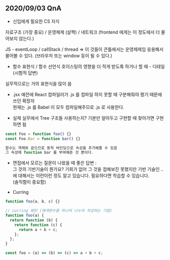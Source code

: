 ## 2020/09/03 QnA

- 신입에게 필요한 CS 지식

자료구조 (가장 중요) / 운영체제 (살짝) / 네트워크
(frontend 에게는 이 정도에서 더 물어보지 않는다.)

JS - eventLoop / callStack / thread => 이 것들이 큰틀에서는 운영체제임
응용해서 물어볼 수 있다. (브라우저 또는 window 등이 될 수 있다.)

- 함수 표현식 / 함수 선언식
  호이스팅의 영향을 더 적게 받도록 하거나 할 때 - 디테일 (시험적 답변)

실무적으로는 거의 표현식을 많이 씀

- .jsx
  예전에 React 컴파일러가 .js 를 컴파일 하지 못할 때 구분해줘야 했기 때문에 쓰던 확장자  
  현재는 .js 를 Babel 이 모두 컴파일해주므로 .js 로 사용한다.

- 실제 실무에서 Tree 구조들 사용하는지?
  기본만 알아두고 구현할 때 찾아가면 구현하면 됨

```javascript
const Foo = function foo() {}
const Foo.Bar = function bar() {}

함수는 객체와 같으므로 동적 바인딩으로 속성을 추가해줄 수 있음
그 속성에 function bar 를 부여해준 것 뿐이다.
```

- 면접에서 모르는 질문이 나왔을 때 좋은 답변 :  
  그 것의 기반기술이 뭔가요? 기회가 없어 그 것을 접해보진 못했지만 기반 기술인 .. 에 대해서는 이런이런 정도 알고 있습니다. 필요하다면 학습할 수 있습니다.  
  (솔직함이 중요함)

- Curring

```javascript
function foo(a, b, c) {}

// curring 패턴 (매개변수를 하나씩 나누어 작성하는 기법)
function foo(a) {
  return function (b) {
    return function (c) {
      return a + b + c;
    };
  };
}

const foo = (a) => (b) => (c) => a + b + c;
```
